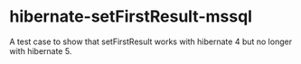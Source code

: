 # hibernate-setFirstResult-mssql
A test case to show that setFirstResult works with hibernate 4 but no longer with hibernate 5.

